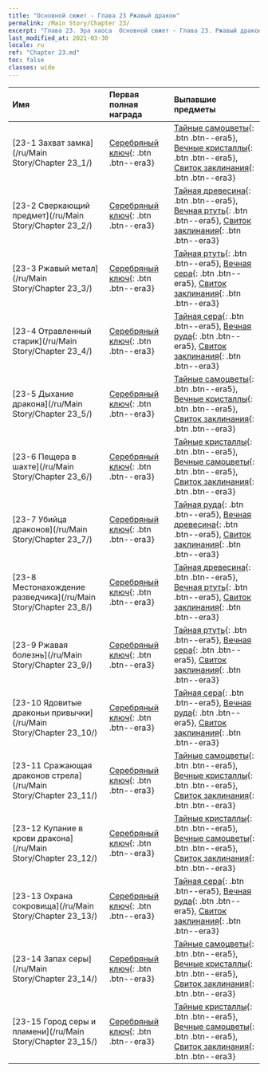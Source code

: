 ```yaml
---
title: "Основной сюжет - Глава 23 Ржавый дракон"
permalink: /Main Story/Chapter 23/
excerpt: "Глава 23. Эра хаоса  Основной сюжет - Глава 23. Ржавый дракон"
last_modified_at: 2021-03-30
locale: ru
ref: "Chapter 23.md"
toc: false
classes: wide
---
```


  | Имя |  Первая полная награда | Выпавшие предметы |
  |:------------|:------------|:------------| 
  | [23-1 Захват замка](/ru/Main Story/Chapter 23_1/) | [Серебряный ключ](/ru/Items/con_693/){: .btn .btn--era3} | [Тайные самоцветы](/ru/Items/mat_79/){: .btn .btn--era5}, [Вечные кристаллы](/ru/Items/mat_73/){: .btn .btn--era5}, [Свиток заклинания](/ru/Items/con_694/){: .btn .btn--era3} |
  | [23-2 Сверкающий предмет](/ru/Main Story/Chapter 23_2/) | [Серебряный ключ](/ru/Items/con_693/){: .btn .btn--era3} | [Тайная древесина](/ru/Items/mat_76/){: .btn .btn--era5}, [Вечная ртуть](/ru/Items/mat_70/){: .btn .btn--era5}, [Свиток заклинания](/ru/Items/con_694/){: .btn .btn--era3} |
  | [23-3 Ржавый метал](/ru/Main Story/Chapter 23_3/) | [Серебряный ключ](/ru/Items/con_693/){: .btn .btn--era3} | [Тайная ртуть](/ru/Items/mat_77/){: .btn .btn--era5}, [Вечная сера](/ru/Items/mat_71/){: .btn .btn--era5}, [Свиток заклинания](/ru/Items/con_694/){: .btn .btn--era3} |
  | [23-4 Отравленный старик](/ru/Main Story/Chapter 23_4/) | [Серебряный ключ](/ru/Items/con_693/){: .btn .btn--era3} | [Тайная сера](/ru/Items/mat_78/){: .btn .btn--era5}, [Вечная руда](/ru/Items/mat_68/){: .btn .btn--era5}, [Свиток заклинания](/ru/Items/con_694/){: .btn .btn--era3} |
  | [23-5 Дыхание дракона](/ru/Main Story/Chapter 23_5/) | [Серебряный ключ](/ru/Items/con_693/){: .btn .btn--era3} | [Тайные самоцветы](/ru/Items/mat_79/){: .btn .btn--era5}, [Вечные кристаллы](/ru/Items/mat_73/){: .btn .btn--era5}, [Свиток заклинания](/ru/Items/con_694/){: .btn .btn--era3} |
  | [23-6 Пещера в шахте](/ru/Main Story/Chapter 23_6/) | [Серебряный ключ](/ru/Items/con_693/){: .btn .btn--era3} | [Тайные кристаллы](/ru/Items/mat_80/){: .btn .btn--era5}, [Вечные самоцветы](/ru/Items/mat_72/){: .btn .btn--era5}, [Свиток заклинания](/ru/Items/con_694/){: .btn .btn--era3} |
  | [23-7 Убийца драконов](/ru/Main Story/Chapter 23_7/) | [Серебряный ключ](/ru/Items/con_693/){: .btn .btn--era3} | [Тайная руда](/ru/Items/mat_75/){: .btn .btn--era5}, [Вечная древесина](/ru/Items/mat_69/){: .btn .btn--era5}, [Свиток заклинания](/ru/Items/con_694/){: .btn .btn--era3} |
  | [23-8 Местонахождение разведчика](/ru/Main Story/Chapter 23_8/) | [Серебряный ключ](/ru/Items/con_693/){: .btn .btn--era3} | [Тайная древесина](/ru/Items/mat_76/){: .btn .btn--era5}, [Вечная ртуть](/ru/Items/mat_70/){: .btn .btn--era5}, [Свиток заклинания](/ru/Items/con_694/){: .btn .btn--era3} |
  | [23-9 Ржавая болезнь](/ru/Main Story/Chapter 23_9/) | [Серебряный ключ](/ru/Items/con_693/){: .btn .btn--era3} | [Тайная ртуть](/ru/Items/mat_77/){: .btn .btn--era5}, [Вечная сера](/ru/Items/mat_71/){: .btn .btn--era5}, [Свиток заклинания](/ru/Items/con_694/){: .btn .btn--era3} |
  | [23-10 Ядовитые драконьи привычки](/ru/Main Story/Chapter 23_10/) | [Серебряный ключ](/ru/Items/con_693/){: .btn .btn--era3} | [Тайная сера](/ru/Items/mat_78/){: .btn .btn--era5}, [Вечная руда](/ru/Items/mat_68/){: .btn .btn--era5}, [Свиток заклинания](/ru/Items/con_694/){: .btn .btn--era3} |
  | [23-11 Сражающая драконов стрела](/ru/Main Story/Chapter 23_11/) | [Серебряный ключ](/ru/Items/con_693/){: .btn .btn--era3} | [Тайные самоцветы](/ru/Items/mat_79/){: .btn .btn--era5}, [Вечные кристаллы](/ru/Items/mat_73/){: .btn .btn--era5}, [Свиток заклинания](/ru/Items/con_694/){: .btn .btn--era3} |
  | [23-12 Купание в крови дракона](/ru/Main Story/Chapter 23_12/) | [Серебряный ключ](/ru/Items/con_693/){: .btn .btn--era3} | [Тайные кристаллы](/ru/Items/mat_80/){: .btn .btn--era5}, [Вечные самоцветы](/ru/Items/mat_72/){: .btn .btn--era5}, [Свиток заклинания](/ru/Items/con_694/){: .btn .btn--era3} |
  | [23-13 Охрана сокровища](/ru/Main Story/Chapter 23_13/) | [Серебряный ключ](/ru/Items/con_693/){: .btn .btn--era3} | [Тайная сера](/ru/Items/mat_78/){: .btn .btn--era5}, [Вечная руда](/ru/Items/mat_68/){: .btn .btn--era5}, [Свиток заклинания](/ru/Items/con_694/){: .btn .btn--era3} |
  | [23-14 Запах серы](/ru/Main Story/Chapter 23_14/) | [Серебряный ключ](/ru/Items/con_693/){: .btn .btn--era3} | [Тайные самоцветы](/ru/Items/mat_79/){: .btn .btn--era5}, [Вечные кристаллы](/ru/Items/mat_73/){: .btn .btn--era5}, [Свиток заклинания](/ru/Items/con_694/){: .btn .btn--era3} |
  | [23-15 Город серы и пламени](/ru/Main Story/Chapter 23_15/) | [Серебряный ключ](/ru/Items/con_693/){: .btn .btn--era3} | [Тайные кристаллы](/ru/Items/mat_80/){: .btn .btn--era5}, [Вечные самоцветы](/ru/Items/mat_72/){: .btn .btn--era5}, [Свиток заклинания](/ru/Items/con_694/){: .btn .btn--era3} |
